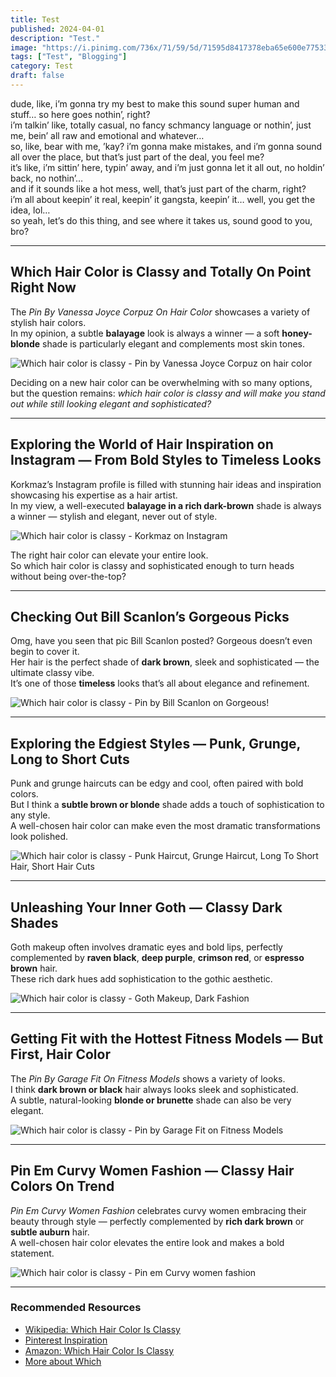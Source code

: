```yaml
---
title: Test
published: 2024-04-01
description: "Test."
image: "https://i.pinimg.com/736x/71/59/5d/71595d8417378eba65e600e77533990b.jpg"
tags: ["Test", "Blogging"]
category: Test
draft: false
---
```


dude, like, i’m gonna try my best to make this sound super human and stuff… so here goes nothin’, right?  
i’m talkin’ like, totally casual, no fancy schmancy language or nothin’, just me, bein’ all raw and emotional and whatever…  
so, like, bear with me, ’kay? i’m gonna make mistakes, and i’m gonna sound all over the place, but that’s just part of the deal, you feel me?  
it’s like, i’m sittin’ here, typin’ away, and i’m just gonna let it all out, no holdin’ back, no nothin’…  
and if it sounds like a hot mess, well, that’s just part of the charm, right?  
i’m all about keepin’ it real, keepin’ it gangsta, keepin’ it… well, you get the idea, lol…  
so yeah, let’s do this thing, and see where it takes us, sound good to you, bro?

---

## Which Hair Color is Classy and Totally On Point Right Now

The *Pin By Vanessa Joyce Corpuz On Hair Color* showcases a variety of stylish hair colors.  
In my opinion, a subtle **balayage** look is always a winner — a soft **honey-blonde** shade is particularly elegant and complements most skin tones.

![Which hair color is classy - Pin by Vanessa Joyce Corpuz on hair color](https://i.pinimg.com/originals/83/42/e1/8342e1551e536c6da8f6b72c55311f22.webp)

Deciding on a new hair color can be overwhelming with so many options, but the question remains: *which hair color is classy and will make you stand out while still looking elegant and sophisticated?*

---

## Exploring the World of Hair Inspiration on Instagram — From Bold Styles to Timeless Looks

Korkmaz’s Instagram profile is filled with stunning hair ideas and inspiration showcasing his expertise as a hair artist.  
In my view, a well-executed **balayage in a rich dark-brown** shade is always a winner — stylish and elegant, never out of style.

![Which hair color is classy - Korkmaz on Instagram](https://i.pinimg.com/originals/26/21/e1/2621e1634013d0affb14c9fdeb6ace5b.jpg)

The right hair color can elevate your entire look.  
So which hair color is classy and sophisticated enough to turn heads without being over-the-top?

---

## Checking Out Bill Scanlon’s Gorgeous Picks

Omg, have you seen that pic Bill Scanlon posted? Gorgeous doesn’t even begin to cover it.  
Her hair is the perfect shade of **dark brown**, sleek and sophisticated — the ultimate classy vibe.  
It’s one of those **timeless** looks that’s all about elegance and refinement.

![Which hair color is classy - Pin by Bill Scanlon on Gorgeous!](https://i.pinimg.com/originals/c7/2b/2e/c72b2e77e28df19096c9a22178f2e0f1.jpg)

---

## Exploring the Edgiest Styles — Punk, Grunge, Long to Short Cuts

Punk and grunge haircuts can be edgy and cool, often paired with bold colors.  
But I think a **subtle brown or blonde** shade adds a touch of sophistication to any style.  
A well-chosen hair color can make even the most dramatic transformations look polished.

![Which hair color is classy - Punk Haircut, Grunge Haircut, Long To Short Hair, Short Hair Cuts](https://i.pinimg.com/originals/4f/6a/8a/4f6a8a4a13698d37778e83891f2df354.jpg)

---

## Unleashing Your Inner Goth — Classy Dark Shades

Goth makeup often involves dramatic eyes and bold lips, perfectly complemented by **raven black**, **deep purple**, **crimson red**, or **espresso brown** hair.  
These rich dark hues add sophistication to the gothic aesthetic.

![Which hair color is classy - Goth Makeup, Dark Fashion](https://i.pinimg.com/originals/6e/ff/50/6eff50854e4cb2bd3b182f4c19593039.jpg)

---

## Getting Fit with the Hottest Fitness Models — But First, Hair Color

The *Pin By Garage Fit On Fitness Models* shows a variety of looks.  
I think **dark brown or black** hair always looks sleek and sophisticated.  
A subtle, natural-looking **blonde or brunette** shade can also be very elegant.

![Which hair color is classy - Pin by Garage Fit on Fitness Models](https://i.pinimg.com/originals/de/b1/bc/deb1bcc9b8e485af56a4504331e5779a.jpg)

---

## Pin Em Curvy Women Fashion — Classy Hair Colors On Trend

*Pin Em Curvy Women Fashion* celebrates curvy women embracing their beauty through style — perfectly complemented by **rich dark brown** or **subtle auburn** hair.  
A well-chosen hair color elevates the entire look and makes a bold statement.

![Which hair color is classy - Pin em Curvy women fashion](https://i.pinimg.com/originals/75/54/96/7554961e5557949db8947814a0934da7.jpg)

---

### Recommended Resources
- [Wikipedia: Which Hair Color Is Classy](https://en.wikipedia.org/wiki/Which_hair_color_is_classy)  
- [Pinterest Inspiration](https://www.pinterest.com/search/pins/?q=Which%20hair%20color%20is%20classy)  
- [Amazon: Which Hair Color Is Classy](https://www.amazon.com/s?k=Which%20hair%20color%20is%20classy)  
- [More about Which](/?s=Which)

 <script type="application/ld+json">
{
  "@context": "https://schema.org",
  "@type": "FAQPage",
  "mainEntity": [
    {
      "@type": "Question",
      "name": "Koyu saç rengi mi yoksa açık saç rengi mi daha klas?",
      "acceptedAnswer": {
        "@type": "Answer",
        "text": "Genelde koyu kahverengi, siyah ve doğal tonlar daha zamansız ve klas görünür."
      }
    },
    {
      "@type": "Question",
      "name": "Balayaj her saç tipine uygun mudur?",
      "acceptedAnswer": {
        "@type": "Answer",
        "text": "Evet, doğru renk ve teknikle çoğu saç tipine uyum sağlar ve doğal bir görünüm sunar."
      }
    },
    {
      "@type": "Question",
      "name": "Hangi saç rengi yüzü daha ince gösterir?",
      "acceptedAnswer": {
        "@type": "Answer",
        "text": "Koyu renkler genellikle yüz hatlarını daha belirgin ve ince gösterir."
      }
    }
  ]
}
</script> 
